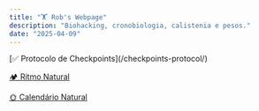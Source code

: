 ```yaml
---
title: "🏋️ Rob's Webpage"
description: "Biohacking, cronobiologia, calistenia e pesos."
date: "2025-04-09"
---
```


<section class="section text-center">
  [✅ Protocolo de Checkpoints](/checkpoints-protocol/)

  [🏕️ Ritmo Natural](/natural-rhythm/)

  [🌞 Calendário Natural](/natural-calendar/)
</section>
